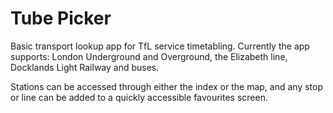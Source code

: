 # Tube Picker
Basic transport lookup app for TfL service timetabling.
Currently the app supports: London Underground and Overground, the Elizabeth line, Docklands Light Railway and buses.

Stations can be accessed through either the index or the map, and any stop or line can be added to a quickly accessible favourites screen.

